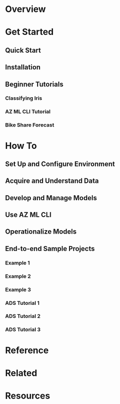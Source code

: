 # Overview
# Get Started
## Quick Start
## Installation
## Beginner Tutorials
### Classifying Iris
### AZ ML CLI Tutorial
### Bike Share Forecast
# How To
## Set Up and Configure Environment
## Acquire and Understand Data
## Develop and Manage Models
## Use AZ ML CLI
## Operationalize Models
## End-to-end Sample Projects
### Example 1
### Example 2
### Example 3
### ADS Tutorial 1
### ADS Tutorial 2
### ADS Tutorial 3
# Reference
# Related
# Resources
